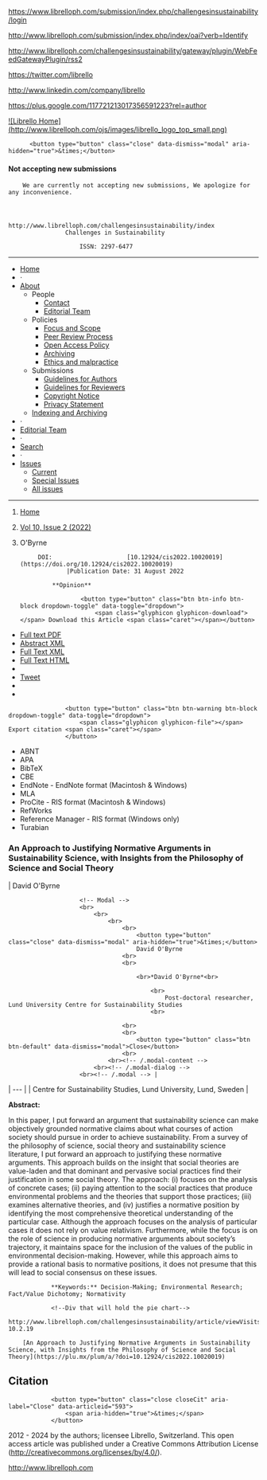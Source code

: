 <!-- Google Tag Manager -->
<noscript><iframe src="//www.googletagmanager.com/ns.html?id=GTM-KZQS36" height="0" width="0" style="display:none;visibility:hidden"></iframe></noscript>

<!-- End Google Tag Manager -->

<!-- AddThis Smart Layers BEGIN -->
<!-- Go to http://www.addthis.com/get/smart-layers to customize -->

<!-- AddThis Smart Layers END -->

<!--a target='blank' href="https://www.librelloph.com/submission/index.php/challengesinsustainability/author/submit">
                <img src="http://www.librelloph.com/ojs/images/submit.png" width="100px" height="31px" alt="Twitter"/>
            </a-->

https://www.librelloph.com/submission/index.php/challengesinsustainability/login

http://www.librelloph.com/submission/index.php/index/oai?verb=Identify

http://www.librelloph.com/challengesinsustainability/gateway/plugin/WebFeedGatewayPlugin/rss2

https://twitter.com/librello

http://www.linkedin.com/company/librello

https://plus.google.com/117721213017356591223?rel=author

[!\[Librello Home\](http://www.librelloph.com/ojs/images/librello_logo_top_small.png)](http://www.librelloph.com)

<!-- MODAL SUbmissions disabled -->

          <button type="button" class="close" data-dismiss="modal" aria-hidden="true">&times;</button>
          
#### Not accepting new submissions

        We are currently not accepting new submissions, We apologize for any inconvenience.

<!-- /.modal-content -->
    
<!-- /.modal-dialog -->
  
<!-- /.modal -->

# 
                                                    http://www.librelloph.com/challengesinsustainability/index
                    Challenges in Sustainability 

                        ISSN: 2297-6477

* * *

- [Home](http://www.librelloph.com/challengesinsustainability/index)
- ·
- [About](http://www.librelloph.com/challengesinsustainability/about)
    - People
        - [Contact](http://www.librelloph.com/challengesinsustainability/about/contact)
        - [Editorial Team](http://www.librelloph.com/challengesinsustainability/about/editorialTeam)
    - Policies
        - [Focus and Scope](http://www.librelloph.com/challengesinsustainability/about/editorialPolicies#focusAndScope)
        - [Peer Review Process](http://www.librelloph.com/challengesinsustainability/about/editorialPolicies#peerReviewProcess)
        - [Open Access Policy](http://www.librelloph.com/challengesinsustainability/about/editorialPolicies#openAccessPolicy)
        - [Archiving](http://www.librelloph.com/challengesinsustainability/about/editorialPolicies#archiving)
        - [Ethics and malpractice](http://www.librelloph.com/challengesinsustainability/pages/view/ethics_and_malpractice_guidelines)
    - Submissions
        - [Guidelines for Authors](/submission/public/ref_style/new_guidelines_for_authors.pdf)
        - [Guidelines
                                for Reviewers](/submission/public/ref_style/guidelines_for_reviewers.pdf)
        - [Copyright Notice](http://www.librelloph.com/challengesinsustainability/about/submissions#copyrightNotice)
        - [Privacy Statement](http://www.librelloph.com/challengesinsustainability/about/submissions#privacyStatement)
    - [Indexing and
                    Archiving](http://www.librelloph.com/challengesinsustainability/pages/view/indexArchive)
- ·
- [Editorial Team](http://www.librelloph.com/challengesinsustainability/about/editorialTeam)
- ·
- [Search](http://www.librelloph.com/challengesinsustainability/search)
- ·
- [Issues](http://www.librelloph.com/challengesinsustainability/issue/archive)
    - [Current](http://www.librelloph.com/challengesinsustainability/issue/current)
    - [Special
                    Issues](http://www.librelloph.com/challengesinsustainability/pages/view/specialissues)
    - [All
                    issues](http://www.librelloph.com/challengesinsustainability/issue/archive)

* * *

1. [Home](http://www.librelloph.com/challengesinsustainability/index)
2. [Vol 10, Issue 2 (2022)](http://www.librelloph.com/challengesinsustainability/issue/view/46)
3. O'Byrne

            DOI:                     [10.12924/cis2022.10020019](https://doi.org/10.12924/cis2022.10020019)
                    |Publication Date: 31 August 2022

                **Opinion**

                        <button type="button" class="btn btn-info btn-block dropdown-toggle" data-toggle="dropdown">
                            <span class="glyphicon glyphicon-download"></span> Download this Article <span class="caret"></span></button>
- [Full text PDF](http://www.librelloph.com/challengesinsustainability/article/download/cis-10.2.19/pdf)
- [Abstract XML](http://www.librelloph.com/challengesinsustainability/article/viewXML/cis-10.2.19/xml)
- [Full Text XML](http://www.librelloph.com/challengesinsustainability/article/view/cis-10.2.19/xml)
- [Full Text HTML](http://www.librelloph.com/challengesinsustainability/article/view/cis-10.2.19/html)
- 
- [Tweet](https://twitter.com/share)
- 
- 

                    <button type="button" class="btn btn-warning btn-block dropdown-toggle" data-toggle="dropdown">
                        <span class="glyphicon glyphicon-file"></span> Export citation <span class="caret"></span>
                    </button>
- ABNT
- APA
- BibTeX
- CBE
- EndNote - EndNote format (Macintosh & Windows)
- MLA
- ProCite - RIS format (Macintosh & Windows)
- RefWorks
- Reference Manager - RIS format (Windows only)
- Turabian

### An Approach to Justifying Normative Arguments in Sustainability Science, with Insights from the Philosophy of Science and Social Theory

| David O'Byrne

                        <!-- Modal -->
                        <br>
                            <br>
                                <br>
                                    <br>
                                        <button type="button" class="close" data-dismiss="modal" aria-hidden="true">&times;</button>
                                        David O'Byrne
                                    <br>
                                    <br>

                                        <br>*David O'Byrne*<br>
                                        
                                            <br>
                                                Post-doctoral researcher, Lund University Centre for Sustainability Studies
                                            <br>
                                        
                                    <br>
                                    <br>
                                        <button type="button" class="btn btn-default" data-dismiss="modal">Close</button>
                                    <br>
                                <br><!-- /.modal-content -->
                            <br><!-- /.modal-dialog -->
                        <br><!-- /.modal --> |
| --- |
| Centre for Sustainability Studies, Lund University, Lund, Sweden |

**Abstract:**
                    
In this paper, I put forward an argument that sustainability science can make objectively grounded normative claims about what courses of action society should pursue in order to achieve sustainability. From a survey of the philosophy of science, social theory and sustainability science literature, I put forward an approach to justifying these normative arguments. This approach builds on the insight that social theories are value-laden and that dominant and pervasive social practices find their justification in some social theory. The approach: (i) focuses on the analysis of concrete cases; (ii) paying attention to the social practices that produce environmental problems and the theories that support those practices; (iii) examines alternative theories, and (iv) justifies a normative position by identifying the most comprehensive theoretical understanding of the particular case. Although the approach focuses on the analysis of particular cases it does not rely on value relativism. Furthermore, while the focus is on the role of science in producing normative arguments about society’s trajectory, it maintains space for the inclusion of the values of the public in environmental decision-making. However, while this approach aims to provide a rational basis to normative positions, it does not presume that this will lead to social consensus on these issues.

                **Keywords:** Decision-Making; Environmental Research; Fact/Value Dichotomy; Normativity

                <!--Div that will hold the pie chart-->
                http://www.librelloph.com/challengesinsustainability/article/viewVisits/cis-10.2.19

        [An Approach to Justifying Normative Arguments in Sustainability Science, with Insights from the Philosophy of Science and Social Theory](https://plu.mx/plum/a/?doi=10.12924/cis2022.10020019)

## Citation

                <button type="button" class="close closeCit" aria-label="Close" data-articleid="593">
                    <span aria-hidden="true">&times;</span>
                </button>

<!-- content -->

<!-- main -->

<!-- body -->

 2012 - 2024  by the authors; licensee Librello, Switzerland. This open access article was published
under a Creative Commons Attribution License (http://creativecommons.org/licenses/by/4.0/).

http://www.librelloph.com

 <!-- container -->